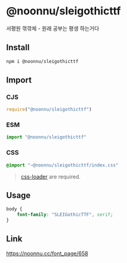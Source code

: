 # @noonnu/sleigothicttf
서평원 꺾깎체 - 원래 공부는 평생 하는거다

## Install
```sh
npm i @noonnu/sleigothicttf
```
## Import
### CJS
```js
require("@noonnu/sleigothicttf")
```
### ESM
```js
import "@noonnu/sleigothicttf"
```
### CSS 
```css
@import "~@noonnu/sleigothicttf/index.css"
```
> [css-loader](https://github.com/webpack-contrib/css-loader) are required.

## Usage
```css
body {
    font-family: "SLEIGothicTTF", serif;
}
```

## Link
https://noonnu.cc/font_page/658